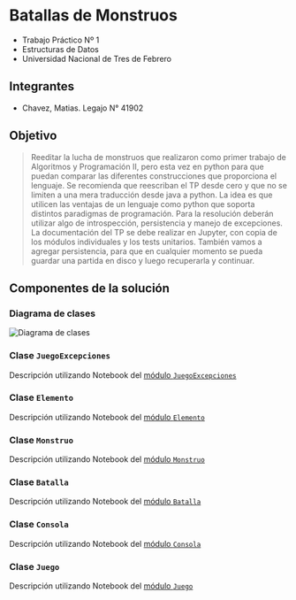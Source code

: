 # Batallas de Monstruos

- Trabajo Práctico Nº 1 
- Estructuras de Datos 
- Universidad Nacional de Tres de Febrero

## Integrantes

- Chavez, Matias. Legajo N° 41902

## Objetivo

> Reeditar la lucha de monstruos que realizaron como primer trabajo de Algoritmos y Programación II, pero esta vez en python
para que puedan comparar las diferentes construcciones que proporciona el lenguaje.
Se recomienda que reescriban el TP desde cero y que no se limiten a una mera traducción desde java a python. La idea es que utilicen las ventajas de un lenguaje como
python que soporta distintos paradigmas de programación. Para la resolución deberán
utilizar algo de introspección, persistencia y manejo de excepciones. La documentación
del TP se debe realizar en Jupyter, con copia de los módulos individuales y los tests unitarios. También vamos a agregar persistencia, para que en cualquier momento se pueda
guardar una partida en disco y luego recuperarla y continuar.

## Componentes de la solución

### Diagrama de clases

![Diagrama de clases](/)

### Clase `JuegoExcepciones`

Descripción utilizando Notebook del [módulo `JuegoExcepciones`](./jupyter/excepciones.ipynb)

### Clase `Elemento`

Descripción utilizando Notebook del [módulo `Elemento`](./jupyter/elemento.ipynb)

### Clase `Monstruo`

Descripción utilizando Notebook del [módulo `Monstruo`](./jupyter/monstruo.ipynb)

### Clase `Batalla`

Descripción utilizando Notebook del [módulo `Batalla`](./jupyter/batalla.pynb)

### Clase `Consola`

Descripción utilizando Notebook del [módulo `Consola`](./jupyter/consola.ipynb)

### Clase `Juego`

Descripción utilizando Notebook del [módulo `Juego`](./jupyter/juego.ipynb)
